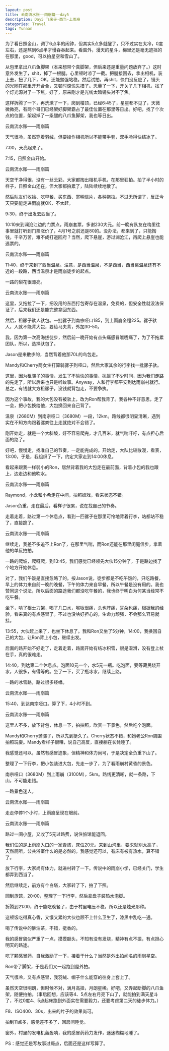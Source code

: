 ```yaml
---
layout: post
title: 云南流水账——雨崩篇——day5
description: Day5 飞来寺-西当-上雨崩
categories: Travel
tags: Yunnan 
---
```

为了看日照金山，调了6点半的闹钟，但其实5点多就醒了，只不过实在太冷，0度左右，还是熬到6点半才慢吞吞起来。看窗外，漫天的星斗，梅里还是毫无遮挡的在那里，good，可以拍星空和雪山了。

从包里拿出八爪鱼脚架（本来想带个真脚架，但后来还是重量问题放弃了。）这时意外发生了，shit，掉了一根腿。心里顿时凉了一截。把腿接回去，拿出相机，装上去，扭了几下，OK，还能勉强站稳。然后试拍，再shit，快门没反应了，镜头的光圈在那里开开合合，又顿时惊慌失措了。思量了一下，开关了几下相机，找了个灯光源对了一下焦，好了，原来刚才是光线太暗镜头对不了焦。

这样折腾了一下，再洗漱了一下，爬到楼顶，已经6:45了，星星都不见了，天微微微亮，有两个哥们已经架好脚架霸占了最佳位置在那里等日出。好吧，找了个次点的位置，架起掉了一条腿的八爪鱼脚架，我也等日出。

​云南流水账——雨崩篇

天气很冷，虽然穿着羽绒，但要操作相机所以不能带手套，双手冷得快结冰了。

7:00，天亮起来了。

7:15，日照金山开始。

​云南流水账——雨崩篇

天空干净得很，没有一丝云彩。大家都掏出相机手机，在那里狂拍。拍了半小时的样子，日照金山还在，但大家都拍累了，陆陆续续地散了。

然后队友们收拾、吃早餐、买东西、寄明信片，各种拖拉。不过无所谓了，反正今天只要能走进雨崩就OK，不太赶。

9:30，终于出发去西当了。

10:10来到澜沧江边的门票点，雨崩套票，多谢230大元。前一晚有队友在梅里往事里就打听到门票涨价了，4月1号之前还是80的。没办法，都来到了，只能掏钱，千辛万苦，难不成打道回府？当然，爬下悬崖，游过澜沧江，再爬上悬崖也能逃票的。

​云南流水账——雨崩篇

11:40，终于来到了西当温泉。注意，是西当温泉，不是西当，西当离温泉还有不近的一段路，西当温泉才是雨崩徒步的起点。

一路的梨花很漂亮。

​云南流水账——雨崩篇

这里，又拖拉了一下，把没用的东西打包寄存在温泉，免费的，但安全性就没法保证了，后来我们还是能完整拿回东西。

然后，租骡子驮人驮包。一批骡子到南宗哑口185，到上雨崩全程225。骡子驮人，人就不能背大包，要给马夫背，外加30-50。

我，因为第一次高海拔徒步，然后前一晚开始有点头痛感冒喉咙痛了，为了不拖累团队，所以，选择驮包了。

Jason是来散步的，当然背着他那70L的鸟包走。

Mandy和Cherry两女生打算骑骡子到哑口，然后大家其余的行李找一批骡子驮。

这里，因为租骡子的事情，发生了不愉快的事情，扰攘了不少时间，因为我们走路的先走了，所以后来也只是听故事。Anyway，人和行李都平安到达雨崩村就行。总之，有钱就大方租骡子，没钱就背包走，不要争执。

因为这个事故，我的大包没有被驮上，改为Ron帮我背了。我各种不好意思，走了一会，把小包换给他，大包换回来自己背了。

温泉（2680M）到南宗哑口（3680M）一段，12km。路线都很明显清晰，遇到实在不知方向跟着骡粪往上走就绝对不会错了。

刚开始走，就是一个大斜坡，好不容易爬完，才几百米，就气喘吁吁，有点担心后面的路了。

好吧，慢慢走，找准自己的节奏，一定能完成的。开始走，大队比较散漫，看表，13:00，于是，我组织了一下，约定大家走到14:00休息。

看起来跟我一样弱小的Ron，居然背着我的大包走在最前面，背着小包的我也跟上，边走边和他吹水。

​云南流水账——雨崩篇

Raymond，小龙和小希走在中间，拍照嬉戏，看来状态不错。

Jason负重，走在最后，看样子很累，说在找自己的节奏。

走着走着，路过第一个休息点，看到一匹骡子在那里可怜地背着行李，站都站不稳了，直接跪了。

​云南流水账——雨崩篇

继续走，我差不多追不上Ron了，在那里气喘，而Ron还能在那里闲庭信步，拿着他的单反拍拍。

一路的爬坡，爬呀爬，到13:45，我们感觉已经领先大伙15分钟了，于是路边找了个地方开始休息。

对了，我们午饭是直接忽略了的。按Jason说，徒步都是不吃午饭的，只吃路餐，早上的体力来自前一晚的晚餐，下午的体力来自早餐，所以午餐是没有用的。我也赞同这个说法，所以后面的路途我们都没吃午餐的，我也终于明白为何某当经常不吃午餐。

坐下，啃了根士力架，喝了几口水，喉咙很痛，头也阵痛，耳朵也痛，根据我的经验，看来真的有点感冒了。不过也没啥好担心的，生命力顽强，不会那么容易就挂。

13:55，大伙赶上来了，也坐下休息了。我和Ron又坐了5分钟，14:00，我换回自己的大包，让Ron背上小包，继续出发。

后面的路开始不好走了，走着走着，路面开始有结冰积雪，很是湿滑，没有登上杖在手，真的很难走。

14:40，到达第二个休息点。泡面10元一个，水5元一瓶。吃泡面，要等藏民烧开水，人很多，有得等的。坐了一下，买了瓶冰水，继续上路。

一路的冰雪路，路过很多经幡。

​云南流水账——雨崩篇

15:40，到达南宗哑口。算了下，4小时不到。

​云南流水账——雨崩篇

这里人不多，放下背包，休息一下，拍拍照，欣赏一下景色，然后吃个泡面。

Mandy和Cherry骑骡子，所以先到挺久了。Cherry状态不错，和她老公Ron周围拍照玩耍。Mandy看样子很糟，说自己高反，直接躺在长凳睡了。

我感觉还可以，虽然有感冒迹象，但精神和体力尚可，于是决定全负重下山了。

整理了一下行李，把小包装进大包，先走一步了，为了看雨崩村黄昏的景色。

南宗哑口（3680M）到上雨崩（3100M），5km。路线更清晰，就一条路，下山，不可能走错。

一路景色迷人。

​云南流水账——雨崩篇

走走停停1个小时，上雨崩呈现在眼前。

​云南流水账——雨崩篇

路过一间小屋，又收了5元过路费，说住旅馆能退回。

我们住的是上雨崩入口的一家青旅，床位20元。来到山沟里，要求就别太高了，天然厕所，公共浴室什么的是必然的。我感觉还可以，有床有被有热水，算不错了。

放下行李，大家尚有体力，就进村转了一下。传说中的雨崩小学，已经关门，学生都弄到西当了。

然后继续走，前方有个白塔，大家转了下，拍了下照。

回到旅馆，20:00，整理了一下行李，然后拿盘子装热水泡脚。

折腾到21:00，终于能吃晚餐了，由于村里电压不稳，所以还是烛光那种。

这顿饭吃得真心香，又饿又累的大伙也顾不上什么卫生了，漆黑中乱吃一通。

喝了传说中的酥油茶，不错，挺香的。

我的感冒貌似严重了一点，摸摸额头，不知有没有发烧，精神有点不振，有点担心明天的路途。

吃了颗感冒药，自我激励了一下，接着干什么？当然是外出拍闻名的雨崩星空。

Ron带了脚架，于是我们又一起跑到屋外拍。

天气很冷，又有点感冒，我羽绒、帽子什么能穿的往身上套上了。

虽然天空很明朗，但时候不对，满月高挂，月朗星稀。好吧，又弄起断脚的八爪鱼架，随便拍拍。（事后回想，应该等4、5点左右月亮下山了，就能拍到满天星斗了，不过0度4、5点起床跑到外面实在需要毅力，还要考虑第二天的徒步体力。）

F8、ISO400、30s，出来的片子的效果尚可。

拍到11点多，感觉差不多了，回房间睡觉。

窗外，村里的发电机轰轰响，我的感冒药药力发作，迷迷糊糊地睡了。

PS：感觉还是写故事过瘾点，后面还是这样写算了。